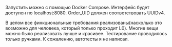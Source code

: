 Запустить можно с помощью Docker Compose. Интерфейс будет доступен по localhost:8080. Order_UID должен соответствовать UUIDv4.

В целом все финкциональные требования реализованы(насколько это возможно для человека, который только проходит L0).
Многие вещи можно было реализовать лучше и красивее. Тестирование проводилось только ручками. К сожалению, автотесты
я не написал.
